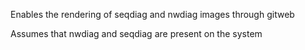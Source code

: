 Enables the rendering of seqdiag and nwdiag images through gitweb

Assumes that nwdiag and seqdiag are present on the system
